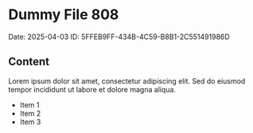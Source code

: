 # Dummy File 808

Date: 2025-04-03
ID: 5FFEB9FF-434B-4C59-B8B1-2C551491986D

## Content

Lorem ipsum dolor sit amet, consectetur adipiscing elit.
Sed do eiusmod tempor incididunt ut labore et dolore magna aliqua.

* Item 1
* Item 2
* Item 3

